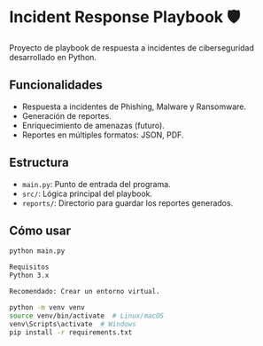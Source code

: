 # Incident Response Playbook 🛡️

Proyecto de playbook de respuesta a incidentes de ciberseguridad desarrollado en Python.

## Funcionalidades
- Respuesta a incidentes de Phishing, Malware y Ransomware.
- Generación de reportes.
- Enriquecimiento de amenazas (futuro).
- Reportes en múltiples formatos: JSON, PDF.

## Estructura
- `main.py`: Punto de entrada del programa.
- `src/`: Lógica principal del playbook.
- `reports/`: Directorio para guardar los reportes generados.

## Cómo usar

```bash
python main.py

Requisitos
Python 3.x

Recomendado: Crear un entorno virtual.

python -m venv venv
source venv/bin/activate  # Linux/macOS
venv\Scripts\activate  # Windows
pip install -r requirements.txt
